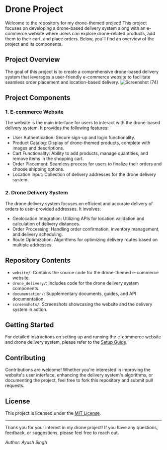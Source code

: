 # Drone Project

Welcome to the repository for my drone-themed project! This project focuses on developing a drone-based delivery system along with an e-commerce website where users can explore drone-related products, add them to their cart, and place orders. Below, you'll find an overview of the project and its components.

## Project Overview

The goal of this project is to create a comprehensive drone-based delivery system that leverages a user-friendly e-commerce website to facilitate seamless order placement and location-based delivery.
![Screenshot (74)](https://github.com/exeayush18/AeroAid/assets/121486966/b7d30f51-64d2-41af-a7ee-d7d85c8a275d)


## Project Components

### 1. E-commerce Website

The website is the main interface for users to interact with the drone-based delivery system. It provides the following features:

- User Authentication: Secure sign-up and login functionality.
- Product Catalog: Display of drone-themed products, complete with images and descriptions.
- Cart Functionality: Ability to add products, manage quantities, and remove items in the shopping cart.
- Order Placement: Seamless process for users to finalize their orders and choose shipping options.
- Location Input: Collection of delivery addresses for the drone delivery system.

### 2. Drone Delivery System

The drone delivery system focuses on efficient and accurate delivery of orders to user-provided addresses. It involves:

- Geolocation Integration: Utilizing APIs for location validation and calculation of delivery distances.
- Order Processing: Handling order confirmation, inventory management, and delivery scheduling.
- Route Optimization: Algorithms for optimizing delivery routes based on multiple addresses.

## Repository Contents

- `website/`: Contains the source code for the drone-themed e-commerce website.
- `drone_delivery/`: Includes code for the drone delivery system components.
- `documentation/`: Supplementary documents, guides, and API documentation.
- `screenshots/`: Screenshots showcasing the website and the delivery system in action.

## Getting Started

For detailed instructions on setting up and running the e-commerce website and drone delivery system, please refer to the [Setup Guide](documentation/setup_guide.md).


## Contributing

Contributions are welcome! Whether you're interested in improving the website's user interface, enhancing the delivery system's algorithms, or documenting the project, feel free to fork this repository and submit pull requests.

## License

This project is licensed under the [MIT License](LICENSE).

---

Thank you for your interest in my drone project! If you have any questions, feedback, or suggestions, please feel free to reach out.

*Author: Ayush Singh*
